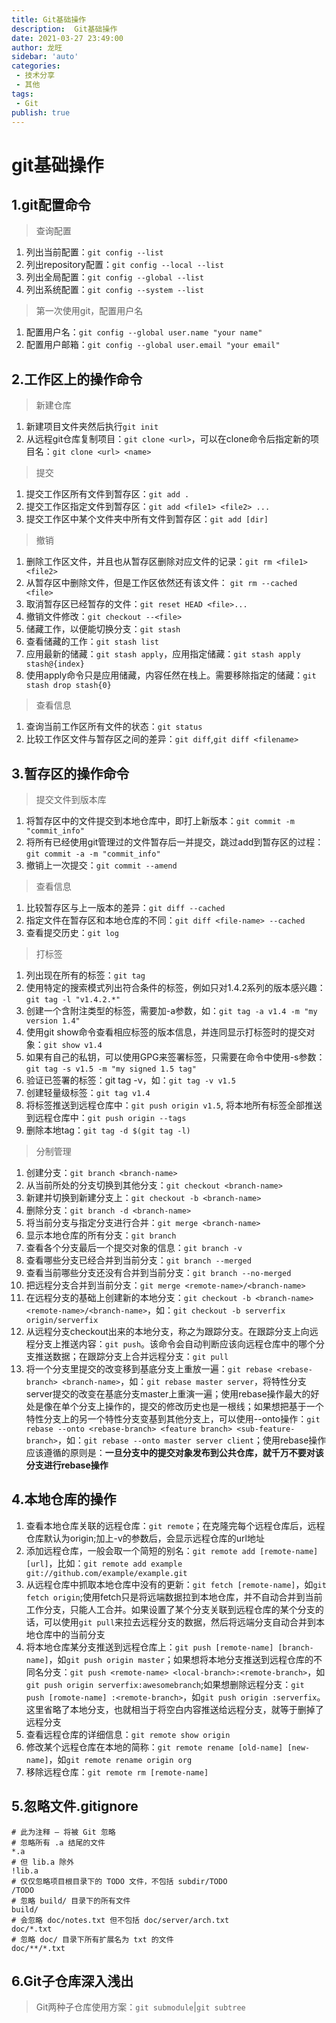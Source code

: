 ```yaml
---
title: Git基础操作
description:  Git基础操作
date: 2021-03-27 23:49:00
author: 龙旺
sidebar: 'auto'
categories:
 - 技术分享
 - 其他
tags:
 - Git
publish: true
---
```

# git基础操作
## 1.git配置命令
>查询配置
1. 列出当前配置：`git config --list`
2. 列出repository配置：`git config --local --list`
3. 列出全局配置：`git config --global --list`
4. 列出系统配置：`git config --system --list`
>第一次使用git，配置用户名
1. 配置用户名：`git config --global user.name "your name"`
2. 配置用户邮箱：`git config --global user.email "your email"`

## 2.工作区上的操作命令
>新建仓库
1. 新建项目文件夹然后执行`git init`
2. 从远程git仓库复制项目：`git clone <url>`，可以在clone命令后指定新的项目名：`git clone <url> <name>`
>提交
1. 提交工作区所有文件到暂存区：`git add .`
2. 提交工作区指定文件到暂存区：`git add <file1> <file2> ...`
3. 提交工作区中某个文件夹中所有文件到暂存区：`git add [dir]`
>撤销
1. 删除工作区文件，并且也从暂存区删除对应文件的记录：`git rm <file1> <file2>`
2. 从暂存区中删除文件，但是工作区依然还有该文件： `git rm --cached <file>`
3. 取消暂存区已经暂存的文件：`git reset HEAD <file>...`
4. 撤销文件修改：`git checkout --<file>`
5. 储藏工作，以便能切换分支：`git stash`
6. 查看储藏的工作：`git stash list`
7. 应用最新的储藏：`git stash apply`，应用指定储藏：`git stash apply stash@{index}`
8. 使用apply命令只是应用储藏，内容任然在栈上。需要移除指定的储藏：`git stash drop stash{0}`
>查看信息
1. 查询当前工作区所有文件的状态：`git status`
2. 比较工作区文件与暂存区之间的差异：`git diff`,`git diff <filename>`

## 3.暂存区的操作命令
>提交文件到版本库
1. 将暂存区中的文件提交到本地仓库中，即打上新版本：`git commit -m "commit_info"`
2. 将所有已经使用git管理过的文件暂存后一并提交，跳过add到暂存区的过程：`git commit -a -m "commit_info"`
3. 撤销上一次提交：`git commit --amend`
>查看信息
1. 比较暂存区与上一版本的差异：`git diff --cached`
2. 指定文件在暂存区和本地仓库的不同：`git diff <file-name> --cached`
3. 查看提交历史：`git log`
>打标签
1. 列出现在所有的标签：`git tag`
2. 使用特定的搜索模式列出符合条件的标签，例如只对1.4.2系列的版本感兴趣：`git tag -l "v1.4.2.*"`
3. 创建一个含附注类型的标签，需要加-a参数，如：`git tag -a v1.4 -m "my version 1.4"`
4. 使用git show命令查看相应标签的版本信息，并连同显示打标签时的提交对象：`git show v1.4`
5. 如果有自己的私钥，可以使用GPG来签署标签，只需要在命令中使用-s参数：`git tag -s v1.5 -m "my signed 1.5 tag"`
6. 验证已签署的标签：git tag -v，如：`git tag -v v1.5`
7. 创建轻量级标签：`git tag v1.4`
8. 将标签推送到远程仓库中：`git push origin v1.5`, 将本地所有标签全部推送到远程仓库中：`git push origin --tags`
9. 删除本地tag：`git tag -d $(git tag -l)`
>分制管理
1. 创建分支：`git branch <branch-name>`
2. 从当前所处的分支切换到其他分支：`git checkout <branch-name>`
3. 新建并切换到新建分支上：`git checkout -b <branch-name>`
4. 删除分支：`git branch -d <branch-name>`
5. 将当前分支与指定分支进行合并：`git merge <branch-name>`
6. 显示本地仓库的所有分支：`git branch`
7. 查看各个分支最后一个提交对象的信息：`git branch -v`
8. 查看哪些分支已经合并到当前分支：`git branch --merged`
9. 查看当前哪些分支还没有合并到当前分支：`git branch --no-merged`
10. 把远程分支合并到当前分支：`git merge <remote-name>/<branch-name>`
11. 在远程分支的基础上创建新的本地分支：`git checkout -b <branch-name> <remote-name>/<branch-name>`，如：`git checkout -b serverfix origin/serverfix`
12. 从远程分支checkout出来的本地分支，称之为跟踪分支。在跟踪分支上向远程分支上推送内容：`git push`。该命令会自动判断应该向远程仓库中的哪个分支推送数据；在跟踪分支上合并远程分支：`git pull`
13. 将一个分支里提交的改变移到基底分支上重放一遍：`git rebase <rebase-branch> <branch-name>`，如：`git rebase master server`，将特性分支server提交的改变在基底分支master上重演一遍；使用rebase操作最大的好处是像在单个分支上操作的，提交的修改历史也是一根线；如果想把基于一个特性分支上的另一个特性分支变基到其他分支上，可以使用--onto操作：`git rebase --onto <rebase-branch> <feature branch> <sub-feature-branch>`，如：`git rebase --onto master server client`；使用rebase操作应该遵循的原则是：**一旦分支中的提交对象发布到公共仓库，就千万不要对该分支进行rebase操作**

## 4.本地仓库的操作
1. 查看本地仓库关联的远程仓库：`git remote`；在克隆完每个远程仓库后，远程仓库默认为origin;加上-v的参数后，会显示远程仓库的url地址
2. 添加远程仓库，一般会取一个简短的别名：`git remote add [remote-name] [url]`，比如：`git remote add example git://github.com/example/example.git`
3. 从远程仓库中抓取本地仓库中没有的更新：`git fetch [remote-name]`，如`git fetch origin`;使用fetch只是将远端数据拉到本地仓库，并不自动合并到当前工作分支，只能人工合并。如果设置了某个分支关联到远程仓库的某个分支的话，可以使用`git pull`来拉去远程分支的数据，然后将远端分支自动合并到本地仓库中的当前分支
4. 将本地仓库某分支推送到远程仓库上：`git push [remote-name] [branch-name]`，如`git push origin master`；如果想将本地分支推送到远程仓库的不同名分支：`git push <remote-name> <local-branch>:<remote-branch>`，如`git push origin serverfix:awesomebranch`;如果想删除远程分支：`git push [romote-name] :<remote-branch>`，如`git push origin :serverfix`。这里省略了本地分支，也就相当于将空白内容推送给远程分支，就等于删掉了远程分支
5. 查看远程仓库的详细信息：`git remote show origin`
6. 修改某个远程仓库在本地的简称：`git remote rename [old-name] [new-name]`，如`git remote rename origin org`
7. 移除远程仓库：`git remote rm [remote-name]`

## 5.忽略文件.gitignore
```git
# 此为注释 – 将被 Git 忽略
# 忽略所有 .a 结尾的文件
*.a
# 但 lib.a 除外
!lib.a
# 仅仅忽略项目根目录下的 TODO 文件，不包括 subdir/TODO
/TODO
# 忽略 build/ 目录下的所有文件
build/
# 会忽略 doc/notes.txt 但不包括 doc/server/arch.txt
doc/*.txt
# 忽略 doc/ 目录下所有扩展名为 txt 的文件
doc/**/*.txt
```

## 6.Git子仓库深入浅出
>Git两种子仓库使用方案：`git submodule`|`git subtree`

